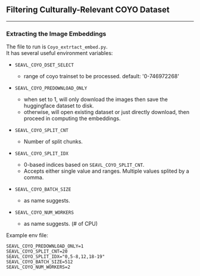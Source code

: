 
## Filtering Culturally-Relevant COYO Dataset

---

### Extracting the Image Embeddings

The file to run is `Coyo_extrtact_embed.py`.
<br>It has several useful environment variables:


- `SEAVL_COYO_DSET_SELECT`
  - range of coyo trainset to be processed. default: '0-746972268' 


- `SEAVL_COYO_PREDOWNLOAD_ONLY`
  - when set to 1, will only download the images then save the huggingface dataset to disk.
  - otherwise, will open existing dataset or just directly download, then proceed in computing the embeddings.


- `SEAVL_COYO_SPLIT_CNT`
  - Number of split chunks.


- `SEAVL_COYO_SPLIT_IDX`
  - 0-based indices based on `SEAVL_COYO_SPLIT_CNT`.
  - Accepts either single value and ranges. Multiple values splited by a comma.


- `SEAVL_COYO_BATCH_SIZE`
  - as name suggests.


- `SEAVL_COYO_NUM_WORKERS`
  - as name suggests. (\# of CPU)


Example env file:

```dotenv
SEAVL_COYO_PREDOWNLOAD_ONLY=1
SEAVL_COYO_SPLIT_CNT=20
SEAVL_COYO_SPLIT_IDX="0,5-8,12,18-19"
SEAVL_COYO_BATCH_SIZE=512
SEAVL_COYO_NUM_WORKERS=2
```
